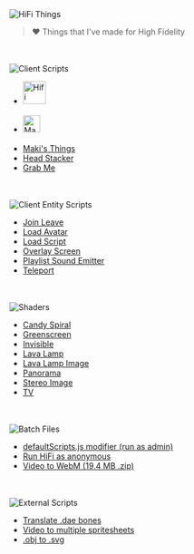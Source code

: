 <img alt="HiFi Things" src="https://maki.cat/svg-text?width=192&weight=300&text=hifi%20things"/>

> ❤️ Things that I've made for High Fidelity

<br><br>
<img alt="Client Scripts" src="https://maki.cat/svg-text?width=512&weight=700&text=client%20scripts"/>

- [<img height="40" alt="Hifi Essentials" src="https://scripts.cutelab.space/hifiEssentials/app/assets/logo.svg"/>](https://github.com/cutelab-fairies/scripts)<br><br>
- [<img height="30" alt="Maki's Nametags" src="https://hifi.maki.cat/client-scripts/makisNametags/makisNametags.README.svg"/>](https://hifi.maki.cat/client-scripts/makisNametags/makisNametags.js)<br><br>
- [Maki's Things](https://hifi.maki.cat/client-scripts/makisThings/makisThings.js)
- [Head Stacker](https://hifi.maki.cat/client-scripts/headStacker/headStacker.js)
- [Grab Me](https://hifi.maki.cat/client-scripts/grabMe.js)

<br><br>
<img alt="Client Entity Scripts" src="https://maki.cat/svg-text?width=512&weight=700&text=client%20entity%20scripts"/>

- [Join Leave](https://hifi.maki.cat/client-entity-scripts/joinLeave.js)
- [Load Avatar](https://hifi.maki.cat/client-entity-scripts/loadAvatar.js)
- [Load Script](https://hifi.maki.cat/client-entity-scripts/loadScript.js)
- [Overlay Screen](https://hifi.maki.cat/client-entity-scripts/overlayScreen.js)
- [Playlist Sound Emitter](https://hifi.maki.cat/client-entity-scripts/playlistSoundEmitter.js)
- [Teleport](https://hifi.maki.cat/client-entity-scripts/teleport.js)

<br><br>
<img alt="Shaders" src="https://maki.cat/svg-text?width=512&weight=700&text=shaders"/>

- [Candy Spiral](https://hifi.maki.cat/shaders/candySpiral.fs)
- [Greenscreen](https://hifi.maki.cat/shaders/greenscreen.fs)
- [Invisible](https://hifi.maki.cat/shaders/invisible.fs)
- [Lava Lamp](https://hifi.maki.cat/shaders/lavaLamp.fs)
- [Lava Lamp Image](https://hifi.maki.cat/shaders/lavaLampImage.fs)
- [Panorama](https://hifi.maki.cat/shaders/panorama.fs)
- [Stereo Image](https://hifi.maki.cat/shaders/stereoImage.fs)
- [TV](https://hifi.maki.cat/shaders/tv.fs)

<br><br>
<img alt="Batch Files" src="https://maki.cat/svg-text?width=512&weight=700&text=batch%20files"/>

- [defaultScripts.js modifier (run as admin)](https://hifi.maki.cat/batch-files/defaultScripts-modifier.bat)
- [Run HiFi as anonymous](https://hifi.maki.cat/batch-files/run-hifi-as-anonymous.bat)
- [Video to WebM (19.4 MB .zip)](https://hifi.maki.cat/batch-files/video-to-webm.zip)

<br><br>
<img alt="External Scripts" src="https://maki.cat/svg-text?width=512&weight=700&text=external%20scripts"/>

- [Translate .dae bones](https://hifi.maki.cat/external-scripts/translateDaeBones.js)
- [Video to multiple spritesheets](https://hifi.maki.cat/external-scripts/videoToMultipleSpritesheets.js)
- [.obj to .svg](https://hifi.maki.cat/external-scripts/objToSvg.js)